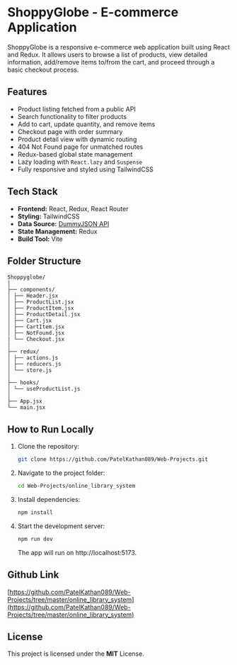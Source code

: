 # ShoppyGlobe - E-commerce Application

ShoppyGlobe is a responsive e-commerce web application built using React and Redux. It allows users to browse a list of products, view detailed information, add/remove items to/from the cart, and proceed through a basic checkout process.

## Features

- Product listing fetched from a public API
- Search functionality to filter products
- Add to cart, update quantity, and remove items
- Checkout page with order summary
- Product detail view with dynamic routing
- 404 Not Found page for unmatched routes
- Redux-based global state management
- Lazy loading with `React.lazy` and `Suspense`
- Fully responsive and styled using TailwindCSS

## Tech Stack

- **Frontend:** React, Redux, React Router
- **Styling:** TailwindCSS
- **Data Source:** [DummyJSON API](https://dummyjson.com/products)
- **State Management:** Redux
- **Build Tool:** Vite

## Folder Structure

```
Shoppyglobe/
│
├── components/
│ ├── Header.jsx
│ ├── ProductList.jsx
│ ├── ProductItem.jsx
│ ├── ProductDetail.jsx
│ ├── Cart.jsx
│ ├── CartItem.jsx
│ ├── NotFound.jsx
| └── Checkout.jsx
│
├── redux/
│ ├── actions.js
│ ├── reducers.js
│ └── store.js
│
├── hooks/
│ └── useProductList.js
│
├── App.jsx
└── main.jsx
```

## How to Run Locally

1. Clone the repository:

    ```bash
    git clone https://github.com/PatelKathan089/Web-Projects.git
    ```
2. Navigate to the project folder:
    ```bash
    cd Web-Projects/online_library_system
    ```
3. Install dependencies:
    ```bash
    npm install
    ```
4. Start the development server:
    ```bash
    npm run dev
    ```
    The app will run on http://localhost:5173.

## Github Link

[https://github.com/PatelKathan089/Web-Projects/tree/master/online_library_system](https://github.com/PatelKathan089/Web-Projects/tree/master/online_library_system)

## License

This project is licensed under the **MIT** License.
